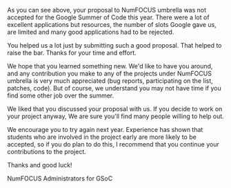 As you can see above, your proposal to NumFOCUS umbrella was
not accepted for the Google Summer of Code this year. There
were a lot of excellent applications but resources, the
number of slots Google gave us, are limited and many good
applications had to be rejected.

You helped us a lot just by submitting such a good proposal.
That helped to raise the bar. Thanks for your time and
effort.

We hope that you learned something new. We'd like to have
you around, and any contribution you make to any of the
projects under NumFOCUS umbrella is very much appreciated
(bug reports, participating on the list, patches, code). But
of course, we understand you may not have time if you find
some other job over the summer.

We liked that you discussed your proposal with us. If you
decide to work on your project anyway, We are sure you'll
find many people willing to help out.

We encourage you to try again next year. Experience has
shown that students who are involved in the project early
are more likely to be accepted, so if you do plan to do
this, I recommend that you continue your contributions to
the project.

Thanks and good luck!

NumFOCUS Administrators for GSoC
